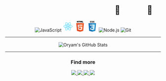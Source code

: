 <div align="center">

<h1 style="text-align:right;">🌱 &nbsp; &nbsp; &nbsp; &nbsp; &nbsp; &nbsp; 🦡&nbsp;&nbsp;&nbsp;&nbsp;</h1>

<p>
<img  alt="JavaScript" width="35px" src="https://upload.wikimedia.org/wikipedia/commons/thumb/9/99/Unofficial_JavaScript_logo_2.svg/768px-Unofficial_JavaScript_logo_2.svg.png"/>
<img  alt="React" width="35px" src="https://raw.githubusercontent.com/github/explore/80688e429a7d4ef2fca1e82350fe8e3517d3494d/topics/react/react.png" />
<img  alt="HTML5" width="35px" src="https://raw.githubusercontent.com/github/explore/80688e429a7d4ef2fca1e82350fe8e3517d3494d/topics/html/html.png" />
<img  alt="CSS3" width="35px" src="https://raw.githubusercontent.com/github/explore/80688e429a7d4ef2fca1e82350fe8e3517d3494d/topics/css/css.png" />
<img  alt="Node.js" width="35px" src="https://img.icons8.com/color/452/nodejs.png" />
<img  alt="Git" width="35px" src="https://git-scm.com/images/logos/downloads/Git-Icon-1788C.png" />
</p>
  
<hr/>

<!-- <div style='margin-bottom:12px'>
  <img width=350 align="center" src="https://github-readme-stats.vercel.app/api/top-langs/?username=or-yam&hide=c%2B%2B,c%23&theme=cobalt&langs_count=5&layout=compact" />
</div> -->
<div>
  <img width=350 align="center" src="https://github-readme-stats.vercel.app/api?username=or-yam&show_icons=true&line_height=27&count_private=true&hide=stars&theme=cobalt" alt="Oryam's GitHub Stats" />
</div>

<hr/>
<h3>Find more</h3>
<a href="https://www.linkedin.com/in/oryamne/">
<img src="https://img.shields.io/badge/LinkedIn-0077B5?style=for-the-badge&logo=linkedin&logoColor=0e76a8&color=black">
</a>
<a href="https://stackoverflow.com/users/13516210/or-yam">
<img src="https://img.shields.io/badge/Stack_Overflow-FE7A16?style=for-the-badge&logo=stack-overflow&logoColor=ef8236&color=black">
</a>
<a href="https://codepen.io/oryamne">
<img src="https://img.shields.io/badge/Code_pen-FE7A16?style=for-the-badge&logo=codepen&logoColor=white&color=black">
</a>
<a href="https://dev.to/oryam">
<img src="https://img.shields.io/badge/dev.to-0A0A0A?style=for-the-badge&logo=dev.to&logoColor=white
"/>
</a>

</div>
